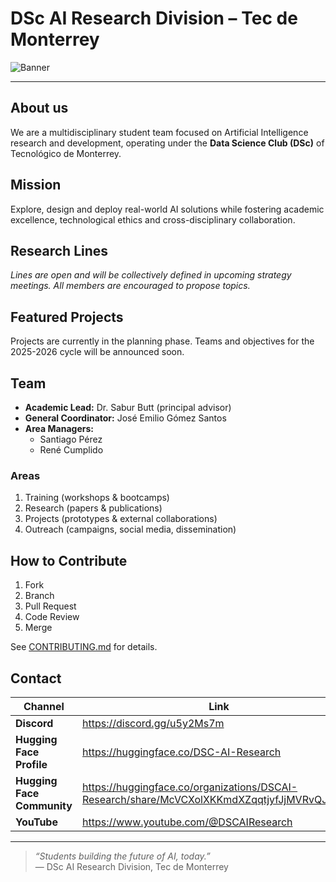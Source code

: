 # DSc AI Research Division – Tec de Monterrey
![Banner](https://capsule-render.vercel.app/api?type=rect&color=0D47A1&height=150&section=header&text=DSc%20AI%20Research%20Division&fontSize=48&fontColor=FFFFFF)

---

## About us
We are a multidisciplinary student team focused on Artificial Intelligence research and development, operating under the **Data Science Club (DSc)** of Tecnológico de Monterrey.

## Mission
Explore, design and deploy real-world AI solutions while fostering academic excellence, technological ethics and cross-disciplinary collaboration.

## Research Lines
*Lines are open and will be collectively defined in upcoming strategy meetings. All members are encouraged to propose topics.*

## Featured Projects
Projects are currently in the planning phase. Teams and objectives for the 2025-2026 cycle will be announced soon.

## Team
- **Academic Lead:** Dr. Sabur Butt (principal advisor)  
- **General Coordinator:** José Emilio Gómez Santos  
- **Area Managers:**  
  - Santiago Pérez  
  - René Cumplido  

### Areas
1. Training (workshops & bootcamps)  
2. Research (papers & publications)  
3. Projects (prototypes & external collaborations)  
4. Outreach (campaigns, social media, dissemination)

## How to Contribute
1. Fork  
2. Branch  
3. Pull Request  
4. Code Review  
5. Merge  

See [CONTRIBUTING.md](CONTRIBUTING.md) for details.

## Contact
| Channel | Link |
|---------|------|
| **Discord** | https://discord.gg/u5y2Ms7m |
| **Hugging Face Profile** | https://huggingface.co/DSC-AI-Research |
| **Hugging Face Community** | https://huggingface.co/organizations/DSCAI-Research/share/McVCXolXKKmdXZqqtjyfJjMVRvQJaihFdi |
| **YouTube** | https://www.youtube.com/@DSCAIResearch |

---
> *“Students building the future of AI, today.”*  
> — DSc AI Research Division, Tec de Monterrey
